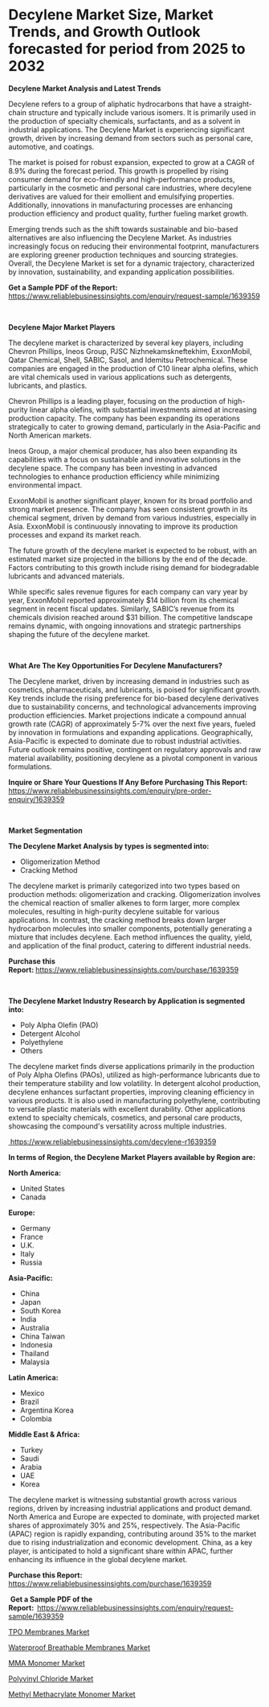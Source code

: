 <p><h1>Decylene Market Size, Market Trends, and Growth Outlook forecasted for period from 2025 to 2032</h1></p><p><strong>Decylene Market Analysis and Latest Trends</strong></p>
<p><p>Decylene refers to a group of aliphatic hydrocarbons that have a straight-chain structure and typically include various isomers. It is primarily used in the production of specialty chemicals, surfactants, and as a solvent in industrial applications. The Decylene Market is experiencing significant growth, driven by increasing demand from sectors such as personal care, automotive, and coatings.</p><p>The market is poised for robust expansion, expected to grow at a CAGR of 8.9% during the forecast period. This growth is propelled by rising consumer demand for eco-friendly and high-performance products, particularly in the cosmetic and personal care industries, where decylene derivatives are valued for their emollient and emulsifying properties. Additionally, innovations in manufacturing processes are enhancing production efficiency and product quality, further fueling market growth.</p><p>Emerging trends such as the shift towards sustainable and bio-based alternatives are also influencing the Decylene Market. As industries increasingly focus on reducing their environmental footprint, manufacturers are exploring greener production techniques and sourcing strategies. Overall, the Decylene Market is set for a dynamic trajectory, characterized by innovation, sustainability, and expanding application possibilities.</p></p>
<p><strong>Get a Sample PDF of the Report:&nbsp;</strong> <a href="https://www.reliablebusinessinsights.com/enquiry/request-sample/1639359?utm_campaign=1106&utm_medium=2&utm_source=Github&utm_content=ia&utm_term=02042025&utm_id=decylene">https://www.reliablebusinessinsights.com/enquiry/request-sample/1639359</a></p>
<p>&nbsp;</p>
<p><strong>Decylene Major Market Players</strong></p>
<p><p>The decylene market is characterized by several key players, including Chevron Phillips, Ineos Group, PJSC Nizhnekamskneftekhim, ExxonMobil, Qatar Chemical, Shell, SABIC, Sasol, and Idemitsu Petrochemical. These companies are engaged in the production of C10 linear alpha olefins, which are vital chemicals used in various applications such as detergents, lubricants, and plastics.</p><p>Chevron Phillips is a leading player, focusing on the production of high-purity linear alpha olefins, with substantial investments aimed at increasing production capacity. The company has been expanding its operations strategically to cater to growing demand, particularly in the Asia-Pacific and North American markets.</p><p>Ineos Group, a major chemical producer, has also been expanding its capabilities with a focus on sustainable and innovative solutions in the decylene space. The company has been investing in advanced technologies to enhance production efficiency while minimizing environmental impact.</p><p>ExxonMobil is another significant player, known for its broad portfolio and strong market presence. The company has seen consistent growth in its chemical segment, driven by demand from various industries, especially in Asia. ExxonMobil is continuously innovating to improve its production processes and expand its market reach.</p><p>The future growth of the decylene market is expected to be robust, with an estimated market size projected in the billions by the end of the decade. Factors contributing to this growth include rising demand for biodegradable lubricants and advanced materials.</p><p>While specific sales revenue figures for each company can vary year by year, ExxonMobil reported approximately $14 billion from its chemical segment in recent fiscal updates. Similarly, SABIC’s revenue from its chemicals division reached around $31 billion. The competitive landscape remains dynamic, with ongoing innovations and strategic partnerships shaping the future of the decylene market.</p></p>
<p>&nbsp;</p>
<p><strong>What Are The Key Opportunities For Decylene Manufacturers?</strong></p>
<p><p>The Decylene market, driven by increasing demand in industries such as cosmetics, pharmaceuticals, and lubricants, is poised for significant growth. Key trends include the rising preference for bio-based decylene derivatives due to sustainability concerns, and technological advancements improving production efficiencies. Market projections indicate a compound annual growth rate (CAGR) of approximately 5-7% over the next five years, fueled by innovation in formulations and expanding applications. Geographically, Asia-Pacific is expected to dominate due to robust industrial activities. Future outlook remains positive, contingent on regulatory approvals and raw material availability, positioning decylene as a pivotal component in various formulations.</p></p>
<p><strong>Inquire or Share Your Questions If Any Before Purchasing This Report:</strong> <a href="https://www.reliablebusinessinsights.com/enquiry/pre-order-enquiry/1639359?utm_campaign=1106&utm_medium=2&utm_source=Github&utm_content=ia&utm_term=02042025&utm_id=decylene">https://www.reliablebusinessinsights.com/enquiry/pre-order-enquiry/1639359</a></p>
<p>&nbsp;</p>
<p><strong>Market Segmentation</strong></p>
<p><strong>The Decylene Market Analysis by types is segmented into:</strong></p>
<p><ul><li>Oligomerization Method</li><li>Cracking Method</li></ul></p>
<p><p>The decylene market is primarily categorized into two types based on production methods: oligomerization and cracking. Oligomerization involves the chemical reaction of smaller alkenes to form larger, more complex molecules, resulting in high-purity decylene suitable for various applications. In contrast, the cracking method breaks down larger hydrocarbon molecules into smaller components, potentially generating a mixture that includes decylene. Each method influences the quality, yield, and application of the final product, catering to different industrial needs.</p></p>
<p><strong>Purchase this Report:&nbsp;</strong><a href="https://www.reliablebusinessinsights.com/purchase/1639359?utm_campaign=1106&utm_medium=2&utm_source=Github&utm_content=ia&utm_term=02042025&utm_id=decylene">https://www.reliablebusinessinsights.com/purchase/1639359</a></p>
<p>&nbsp;</p>
<p><strong>The Decylene Market Industry Research by Application is segmented into:</strong></p>
<p><ul><li>Poly Alpha Olefin (PAO)</li><li>Detergent Alcohol</li><li>Polyethylene</li><li>Others</li></ul></p>
<p><p>The decylene market finds diverse applications primarily in the production of Poly Alpha Olefins (PAOs), utilized as high-performance lubricants due to their temperature stability and low volatility. In detergent alcohol production, decylene enhances surfactant properties, improving cleaning efficiency in various products. It is also used in manufacturing polyethylene, contributing to versatile plastic materials with excellent durability. Other applications extend to specialty chemicals, cosmetics, and personal care products, showcasing the compound's versatility across multiple industries.</p></p>
<p><a href="https://www.reliablebusinessinsights.com/decylene-r1639359?utm_campaign=1106&utm_medium=2&utm_source=Github&utm_content=ia&utm_term=02042025&utm_id=decylene">&nbsp;https://www.reliablebusinessinsights.com/decylene-r1639359</a></p>
<p><strong>In terms of Region, the Decylene Market Players available by Region are:</strong></p>
<p>
    <p> <strong> North America: </strong>
        <ul>
            <li>United States</li>
            <li>Canada</li>
        </ul>
        </p> 
    <p> <strong> Europe: </strong>
        <ul>
            <li>Germany</li>
            <li>France</li>
            <li>U.K.</li>
            <li>Italy</li>
            <li>Russia</li>
        </ul>
        </p> 
    <p> <strong> Asia-Pacific: </strong>
        <ul>
            <li>China</li>
            <li>Japan</li>
            <li>South Korea</li>
            <li>India</li>
            <li>Australia</li>
            <li>China Taiwan</li>
            <li>Indonesia</li>
            <li>Thailand</li>
            <li>Malaysia</li>
        </ul>
        </p> 
    <p> <strong> Latin America: </strong>
        <ul>
            <li>Mexico</li>
            <li>Brazil</li>
            <li>Argentina Korea</li>
            <li>Colombia</li>
        </ul>
        </p> 
    <p> <strong> Middle East & Africa: </strong>
        <ul>
            <li>Turkey</li>
            <li>Saudi</li>
            <li>Arabia</li>
            <li>UAE</li>
            <li>Korea</li>
        </ul>
    </p>
    </p>
<p><p>The decylene market is witnessing substantial growth across various regions, driven by increasing industrial applications and product demand. North America and Europe are expected to dominate, with projected market shares of approximately 30% and 25%, respectively. The Asia-Pacific (APAC) region is rapidly expanding, contributing around 35% to the market due to rising industrialization and economic development. China, as a key player, is anticipated to hold a significant share within APAC, further enhancing its influence in the global decylene market.</p></p>
<p><strong>Purchase this Report: </strong><a href="https://www.reliablebusinessinsights.com/purchase/1639359?utm_campaign=1106&utm_medium=2&utm_source=Github&utm_content=ia&utm_term=02042025&utm_id=decylene">https://www.reliablebusinessinsights.com/purchase/1639359</a></p>
<p>&nbsp;<strong>Get a Sample PDF of the Report:&nbsp;&nbsp;</strong><a href="https://www.reliablebusinessinsights.com/enquiry/request-sample/1639359?utm_campaign=1106&utm_medium=2&utm_source=Github&utm_content=ia&utm_term=02042025&utm_id=decylene">https://www.reliablebusinessinsights.com/enquiry/request-sample/1639359</a></p>
<p><strong></strong></p>
<p><p><a href="https://github.com/rjaibiagha/Market-Research-Report-List-1/blob/main/tpo-membranes-market.md?utm_campaign=1106&utm_medium=2&utm_source=Github&utm_content=ia&utm_term=02042025&utm_id=decylene">TPO Membranes Market</a></p><p><a href="https://github.com/dringmurza6r/Market-Research-Report-List-1/blob/main/waterproof-breathable-membranes-market.md?utm_campaign=1106&utm_medium=2&utm_source=Github&utm_content=ia&utm_term=02042025&utm_id=decylene">Waterproof Breathable Membranes Market</a></p><p><a href="https://github.com/abdhsheila7/Market-Research-Report-List-1/blob/main/mma-monomer-market.md?utm_campaign=1106&utm_medium=2&utm_source=Github&utm_content=ia&utm_term=02042025&utm_id=decylene">MMA Monomer Market</a></p><p><a href="https://github.com/rumaskdallys2/Market-Research-Report-List-1/blob/main/polyvinyl-chloride-market.md?utm_campaign=1106&utm_medium=2&utm_source=Github&utm_content=ia&utm_term=02042025&utm_id=decylene">Polyvinyl Chloride Market</a></p><p><a href="https://github.com/godekkutero4/Market-Research-Report-List-1/blob/main/methyl-methacrylate-monomer-market.md?utm_campaign=1106&utm_medium=2&utm_source=Github&utm_content=ia&utm_term=02042025&utm_id=decylene">Methyl Methacrylate Monomer Market</a></p></p>